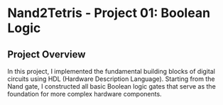 # Nand2Tetris - Project 01: Boolean Logic
## Project Overview
In this project, I implemented the fundamental building blocks of digital circuits using HDL (Hardware Description Language). Starting from the Nand gate, I constructed all basic Boolean logic gates that serve as the foundation for more complex hardware components.
